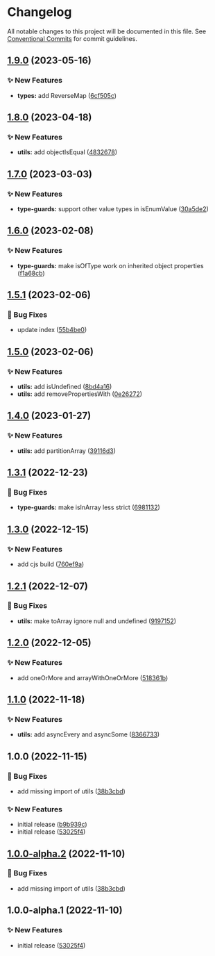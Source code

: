 # Changelog

All notable changes to this project will be documented in this file. See
[Conventional Commits](https://conventionalcommits.org) for commit guidelines.

## [1.9.0](https://github.com/myparcelnl/ts-utils/compare/v1.8.0...v1.9.0) (2023-05-16)


### :sparkles: New Features

* **types:** add ReverseMap ([6cf505c](https://github.com/myparcelnl/ts-utils/commit/6cf505c3a7ccad7922ee489ad0c461e86b39dc06))

## [1.8.0](https://github.com/myparcelnl/ts-utils/compare/v1.7.0...v1.8.0) (2023-04-18)


### :sparkles: New Features

* **utils:** add objectIsEqual ([4832678](https://github.com/myparcelnl/ts-utils/commit/483267842b2cba27f5aaed99ebc97a7564fe2190))

## [1.7.0](https://github.com/myparcelnl/ts-utils/compare/v1.6.0...v1.7.0) (2023-03-03)


### :sparkles: New Features

* **type-guards:** support other value types in isEnumValue ([30a5de2](https://github.com/myparcelnl/ts-utils/commit/30a5de2f48139a16871553cc91195f58434e8fa2))

## [1.6.0](https://github.com/myparcelnl/ts-utils/compare/v1.5.1...v1.6.0) (2023-02-08)


### :sparkles: New Features

* **type-guards:** make isOfType work on inherited object properties ([f1a68cb](https://github.com/myparcelnl/ts-utils/commit/f1a68cbf595783620f33a036584cdfc482989bb7))

## [1.5.1](https://github.com/myparcelnl/ts-utils/compare/v1.5.0...v1.5.1) (2023-02-06)


### :bug: Bug Fixes

* update index ([55b4be0](https://github.com/myparcelnl/ts-utils/commit/55b4be0f411331d04d38d1504221d2f4b1ac1188))

## [1.5.0](https://github.com/myparcelnl/ts-utils/compare/v1.4.0...v1.5.0) (2023-02-06)


### :sparkles: New Features

* **utils:** add isUndefined ([8bd4a16](https://github.com/myparcelnl/ts-utils/commit/8bd4a16462343df5a73dc3abb02648681e060de6))
* **utils:** add removePropertiesWith ([0e26272](https://github.com/myparcelnl/ts-utils/commit/0e26272c7055e7319bc30a55a533ecda8ef1498a))

## [1.4.0](https://github.com/myparcelnl/ts-utils/compare/v1.3.1...v1.4.0) (2023-01-27)


### :sparkles: New Features

* **utils:** add partitionArray ([39116d3](https://github.com/myparcelnl/ts-utils/commit/39116d3a440573b9b29739642ca499e8c560b352))

## [1.3.1](https://github.com/myparcelnl/ts-utils/compare/v1.3.0...v1.3.1) (2022-12-23)


### :bug: Bug Fixes

* **type-guards:** make isInArray less strict ([6981132](https://github.com/myparcelnl/ts-utils/commit/6981132b9d7ed5f6c29a0a86d1e19ccec7186c0d))

## [1.3.0](https://github.com/myparcelnl/ts-utils/compare/v1.2.1...v1.3.0) (2022-12-15)


### :sparkles: New Features

* add cjs build ([760ef9a](https://github.com/myparcelnl/ts-utils/commit/760ef9a85cd9f856f9619145faa40a69ec857cd4))

## [1.2.1](https://github.com/myparcelnl/ts-utils/compare/v1.2.0...v1.2.1) (2022-12-07)


### :bug: Bug Fixes

* **utils:** make toArray ignore null and undefined ([9197152](https://github.com/myparcelnl/ts-utils/commit/91971528405d816cba6ad0c239b1b11fc27a107c))

## [1.2.0](https://github.com/myparcelnl/ts-utils/compare/v1.1.0...v1.2.0) (2022-12-05)


### :sparkles: New Features

* add oneOrMore and arrayWithOneOrMore ([518361b](https://github.com/myparcelnl/ts-utils/commit/518361b463474db71942e851e49cdb7f4a4096e8))

## [1.1.0](https://github.com/myparcelnl/ts-utils/compare/v1.0.0...v1.1.0) (2022-11-18)


### :sparkles: New Features

* **utils:** add asyncEvery and asyncSome ([8366733](https://github.com/myparcelnl/ts-utils/commit/83667335a66392ac39ddefc1bccc9948ee47738e))

## 1.0.0 (2022-11-15)


### :bug: Bug Fixes

* add missing import of utils ([38b3cbd](https://github.com/myparcelnl/ts-utils/commit/38b3cbd63d34afc282c39e1e803f9a75183986ab))


### :sparkles: New Features

* initial release ([b9b939c](https://github.com/myparcelnl/ts-utils/commit/b9b939cfd2257042c62d06e1505e351fb36d36b2))
* initial release ([53025f4](https://github.com/myparcelnl/ts-utils/commit/53025f43250882e4be29bab79cd4ed378158111d))

## [1.0.0-alpha.2](https://github.com/myparcelnl/ts-utils/compare/v1.0.0-alpha.1...v1.0.0-alpha.2) (2022-11-10)


### :bug: Bug Fixes

* add missing import of utils ([38b3cbd](https://github.com/myparcelnl/ts-utils/commit/38b3cbd63d34afc282c39e1e803f9a75183986ab))

## 1.0.0-alpha.1 (2022-11-10)


### :sparkles: New Features

* initial release ([53025f4](https://github.com/myparcelnl/ts-utils/commit/53025f43250882e4be29bab79cd4ed378158111d))
